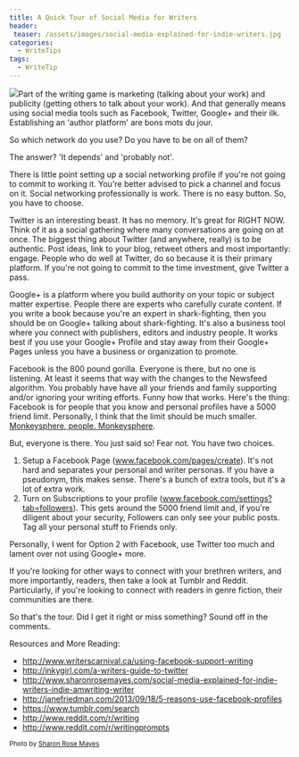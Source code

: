 ```yaml
---
title: A Quick Tour of Social Media for Writers
header:
 teaser: /assets/images/social-media-explained-for-indie-writers.jpg
categories:
  - WriteTips
tags:
  - WriteTip
---
```

<img src="https://douglangille.github.io/assets/images/social-media-explained-for-indie-writers.jpg">Part of the writing game is marketing (talking about your work) and publicity (getting others to talk about your work). And that generally means using social media tools such as Facebook, Twitter, Google+ and their ilk. Establishing an 'author platform' are bons mots du jour.

So which network do you use? Do you have to be on all of them?

The answer? 'It depends' and 'probably not'.

There is little point setting up a social networking profile if you're not going to commit to working it. You're better advised to pick a channel and focus on it. Social networking professionally is work. There is no easy button. So, you have to choose.

Twitter is an interesting beast. It has no memory. It's great for RIGHT NOW. Think of it as a social gathering where many conversations are going on at once. The biggest thing about Twitter (and anywhere, really) is to be authentic. Post ideas, link to your blog, retweet others and most importantly: engage. People who do well at Twitter, do so because it is their primary platform. If you're not going to commit to the time investment, give Twitter a pass.

Google+ is a platform where you build authority on your topic or subject matter expertise. People there are experts who carefully curate content. If you write a book because you're an expert in shark-fighting, then you should be on Google+ talking about shark-fighting. It's also a business tool where you connect with publishers, editors and industry people. It works best if you use your Google+ Profile and stay away from their Google+ Pages unless you have a business or organization to promote.

Facebook is the 800 pound gorilla. Everyone is there, but no one is listening. At least it seems that way with the changes to the Newsfeed algorithm. You probably have have all your friends and family supporting and/or ignoring your writing efforts. Funny how that works. Here's the thing: Facebook is for people that you know and personal profiles have a 5000 friend limit. Personally, I think that the limit should be much smaller. <a href="http://www.cracked.com/article_14990_what-monkeysphere.html">Monkeysphere, people. Monkeysphere</a>.

But, everyone is there. You just said so! Fear not. You have two choices.

<ol>
  <li>Setup a Facebook Page (<a href="http://wcwritingtips.wordpress.com/page/2/www.facebook.com/pages/create">www.facebook.com/pages/create</a>). It's not hard and separates your personal and writer personas. If you have a pseudonym, this makes sense. There's a bunch of extra tools, but it's a lot of extra work.</li>
  <li>Turn on Subscriptions to your profile (<a href="http://wcwritingtips.wordpress.com/page/2/www.facebook.com/settings?tab=followers">www.facebook.com/settings?tab=followers</a>). This gets around the 5000 friend limit and, if you're diligent about your security, Followers can only see your public posts. Tag all your personal stuff to  Friends only.</li>
</ol>

Personally, I went for Option 2 with Facebook, use Twitter too much and lament over not using Google+ more.

If you're looking for other ways to connect with your brethren writers, and more importantly, readers, then take a look at Tumblr and Reddit. Particularly, if you're looking to connect with readers in genre fiction, their communities are there.

So that's the tour. Did I get it right or miss something? Sound off in the comments.

Resources and More Reading:

<ul>
  <li><a href="http://www.writerscarnival.ca/using-facebook-support-writing">http://www.writerscarnival.ca/using-facebook-support-writing</a></li>
  <li><a href="http://inkygirl.com/a-writers-guide-to-twitter">http://inkygirl.com/a-writers-guide-to-twitter</a></li>
  <li><a href="http://www.sharonrosemayes.com/social-media-explained-for-indie-writers-indie-amwriting-writer">http://www.sharonrosemayes.com/social-media-explained-for-indie-writers-indie-amwriting-writer</a></li>
  <li><a href="http://janefriedman.com/2013/09/18/5-reasons-use-facebook-profiles">http://janefriedman.com/2013/09/18/5-reasons-use-facebook-profiles</a></li>
  <li><a href="https://www.tumblr.com/search">https://www.tumblr.com/search</a></li>
  <li><a href="http://www.reddit.com/r/writing">http://www.reddit.com/r/writing</a></li>
  <li><a href="http://www.reddit.com/r/writingprompts">http://www.reddit.com/r/writingprompts</a></li>
</ul>

<small>Photo by <a href="http://www.sharonrosemayes.com/social-media-explained-for-indie-writers-indie-amwriting-writer" target="_blank">Sharon Rose Mayes</a></small>